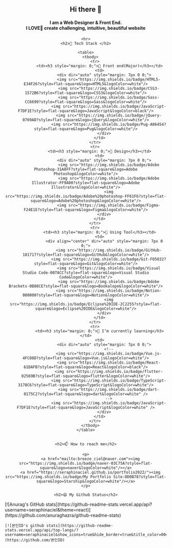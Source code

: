 <div align="center">
	<h2>Hi there 👋</h2>
	<h4>I am a Web Designer & Front End.<br>
		I LOVE🤞 create challenging, intuitive, beautiful website</h4>

	<hr>
	<h2>🔨 Tech Stack </h2>

	<table>
		<tbody>
			<tr>
				<td><h3 style="margin: 0;">🤞 Front end(Major)</h3></td>
				<td>
					<div dir="auto" style="margin: 7px 0 0;">
						<img src="https://img.shields.io/badge/HTML5-E34F26?style=flat-square&logo=HTML5&logoColor=white"/>
						<img src="https://img.shields.io/badge/CSS3-1572B6?style=flat-square&logo=CSS3&logoColor=white"/>
						<img src="https://img.shields.io/badge/Sass-CC6699?style=flat-square&logo=Sass&logoColor=white"/>
						<img src="https://img.shields.io/badge/JavaScript-F7DF1E?style=flat-square&logo=JavaScript&logoColor=black"/>
						<img src="https://img.shields.io/badge/jQuery-0769AD?style=flat-square&logo=jQuery&logoColor=white"/>
						<img src="https://img.shields.io/badge/Pug-A86454?style=flat-square&logo=Pug&logoColor=white"/>
					</div>
				</td>
			</tr>
			<tr>
				<td><h3 style="margin: 0;">🎨 Design</h3></td>
				<td>
					<div dir="auto" style="margin: 7px 0 0;">
						<img src="https://img.shields.io/badge/Adobe Photoshop-31A8FF?style=flat-square&logo=Adobe Photoshop&logoColor=white"/>
						<img src="https://img.shields.io/badge/Adobe Illustrator-FF9A00?style=flat-square&logo=Adobe Illustrator&logoColor=white"/>
						<img src="https://img.shields.io/badge/Adobe%20photoshop-FF61F6?style=flat-square&logo=Adobe%20photoshop&logoColor=white"/>
						<img src="https://img.shields.io/badge/Figma-F24E1E?style=flat-square&logo=Figma&logoColor=white"/>
					</div>
				</td>
			</tr>
			<tr>
				<td><h3 style="margin: 0;">🔨 Using Tool</h3></td>
				<td>
					<div align="center" dir="auto" style="margin: 7px 0 0;">
						<img src="https://img.shields.io/badge/GitHub-181717?style=flat-square&logo=GitHub&logoColor=white"/>
						<img src="https://img.shields.io/badge/Git-F05032?style=flat-square&logo=Git&logoColor=white"/>
						<img src="https://img.shields.io/badge/Visual Studio Code-007ACC?style=flat-square&logo=Visual Studio Code&logoColor=white"/>
						<img src="https://img.shields.io/badge/Adobe Brackets-0B88CE?style=flat-square&logo=Bookalope&logoColor=white"/>
						<img src="https://img.shields.io/badge/Notion-000000?style=flat-square&logo=Notion&logoColor=white"/>
						<img src="https://img.shields.io/badge/Eclipse%20IDE-2C2255?style=flat-square&logo=Eclipse%20IDE&logoColor=white"/>
					</div>
				</td>
			</tr>
			<tr>
				<td><h3 style="margin: 0;">🌱 I’m currently learning</h3></td>
				<td>
					<div dir="auto" style="margin: 7px 0 0;">
						<!--
						<img src="https://img.shields.io/badge/Vue.js-4FC08D?style=flat-square&logo=Vue.js&logoColor=white"/>
						<img src="https://img.shields.io/badge/React-61DAFB?style=flat-square&logo=React&logoColor=black"/>
						<img src="https://img.shields.io/badge/flutter-02569B?style=flat-square&logo=flutter&logoColor=white"/>
						<img src="https://img.shields.io/badge/TypeScript-3178C6?style=flat-square&logo=TypeScript&logoColor=white"/>
						<img src="https://img.shields.io/badge/dart-0175C2?style=flat-square&logo=dart&logoColor=white" />
						-->
						<img src="https://img.shields.io/badge/JavaScript-F7DF1E?style=flat-square&logo=JavaScript&logoColor=white" />
					</div>
				</td>
			</tr>
		</tbody>
	</table>


	<h2>📫 How to reach me</h2>

	<p>
		<a href="mailto:breeze_ciel@naver.com"><img src="https://img.shields.io/badge/naver-03C75A?style=flat-square&logo=naver&logoColor=white"/></a>
		<a href="https://seraphinaciel.github.io/portfolio2022/"><img src="https://img.shields.io/badge/My Portfolio Site-DD0B78?style=flat-square&logo=Starship&logoColor=white"/></a>
	</p>

	<h2>😄 My Github Status</h2>
</div>
	[![Anurag's GitHub stats](https://github-readme-stats.vercel.app/api?username=seraphinaciel&theme=react)](https://github.com/anuraghazra/github-readme-stats)


	[![본인ID's github stats](https://github-readme-stats.vercel.app/api/top-langs/?username=seraphinaciel&show_icons=true&hide_border=true&title_color=004386&icon_color=004386&layout=compact)](https://github.com/본인ID)



<!--
**seraphinaciel/seraphinaciel** is a ✨ _special_ ✨ repository because its `README.md` (this file) appears on your GitHub profile.

Here are some ideas to get you started:

- 🔭 I’m currently working on ...
- 🌱 I’m currently learning ...
- 👯 I’m looking to collaborate on ...
- 🤔 I’m looking for help with ...
- 💬 Ask me about ...
- 📫 How to reach me: ...
- 😄 Pronouns: ...
- ⚡ Fun fact: ...
-->
